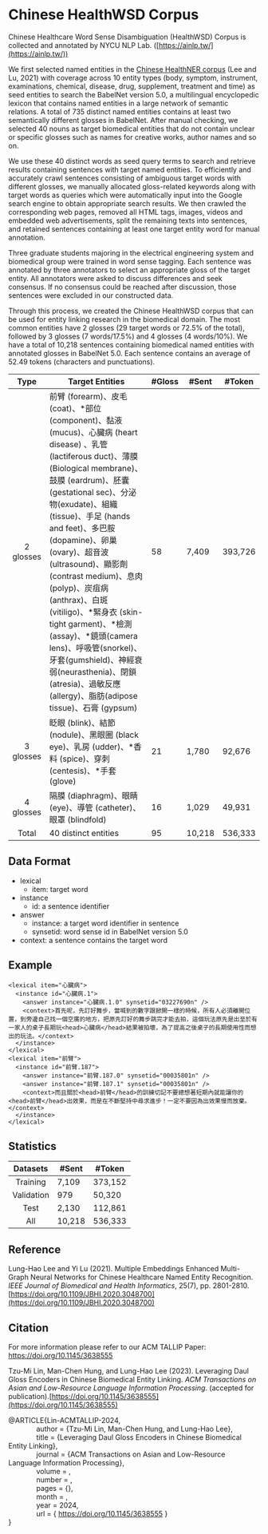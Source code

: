# Chinese HealthWSD Corpus
Chinese Healthcare Word Sense Disambiguation (HealthWSD) Corpus is collected and annotated by NYCU NLP Lab. ([https://ainlp.tw/](https://ainlp.tw/))

We first selected named entities in the [Chinese HealthNER corpus](https://github.com/NCUEE-NLPLab/Chinese-HealthNER-Corpus) (Lee and Lu, 2021) with coverage across 10 entity types (body, symptom, instrument, examinations, chemical, disease, drug, supplement, treatment and time) as seed entities to search the BabelNet version 5.0, a multilingual encyclopedic lexicon that contains named entities in a large network of semantic relations. A total of 735 distinct named entities contains at least two semantically different glosses in BabelNet. After manual checking, we selected 40 nouns as target biomedical entities that do not contain unclear or specific glosses such as names for creative works, author names and so on.

We use these 40 distinct words as seed query terms to search and retrieve results containing sentences with target named entities. To efficiently and accurately crawl sentences consisting of ambiguous target words with different glosses, we manually allocated gloss-related keywords along with target words as queries which were automatically input into the Google search engine to obtain appropriate search results. We then crawled the corresponding web pages, removed all HTML tags, images, videos and embedded web advertisements, split the remaining texts into sentences, and retained sentences containing at least one target entity word for manual annotation.

Three graduate students majoring in the electrical engineering system and biomedical group were trained in word sense tagging. Each sentence was annotated by three annotators to select an appropriate gloss of the target entity. All annotators were asked to discuss differences and seek consensus. If no consensus could be reached after discussion, those sentences were excluded in our constructed data. 

Through this process, we created the Chinese HealthWSD corpus that can be used for entity linking research in the biomedical domain. The most common entities have 2 glosses (29 target words or 72.5% of the total), followed by 3 glosses (7 words/17.5%) and 4 glosses (4 words/10%). We have a total of 10,218 sentences containing biomedical named entities with annotated glosses in BabelNet 5.0. Each sentence contains an average of 52.49 tokens (characters and punctuations).

|    Type   | Target Entities                                                                                                                                                                                                                                                                                                                                                                                                                                                                                                                                                               | #Gloss | #Sent  | #Token  |
|:---------:|-------------------------------------------------------------------------------------------------------------------------------------------------------------------------------------------------------------------------------------------------------------------------------------------------------------------------------------------------------------------------------------------------------------------------------------------------------------------------------------------------------------------------------------------------------------------------------|--------|--------|---------|
| 2 glosses | 前臂  (forearm)、皮毛 (coat)、*部位 (component)、黏液 (mucus)、心臟病 (heart disease) 、乳管 (lactiferous duct)、薄膜 (Biological membrane)、鼓膜 (eardrum)、胚囊 (gestational sec)、分泌物(exudate)、組織 (tissue)、手足 (hands and feet)、多巴胺 (dopamine)、卵巢 (ovary)、超音波 (ultrasound)、顯影劑 (contrast medium)、息肉 (polyp)、炭疽病 (anthrax)、白斑 (vitiligo)、*緊身衣 (skin-tight garment)、*檢測(assay)、*鏡頭(camera lens)、呼吸管(snorkel)、牙套(gumshield)、神經衰弱(neurasthenia)、閉鎖 (atresia)、過敏反應(allergy)、脂肪(adipose tissue)、石膏 (gypsum) | 58     | 7,409   | 393,726 |
| 3 glosses | 眨眼 (blink)、結節 (nodule)、黑眼圈 (black eye)、乳房 (udder)、*香料 (spice)、穿刺 (centesis)、*手套 (glove)                                                                                                                                                                                                                                                                                                                                                                                                                                                                  | 21     | 1,780  | 92,676  |
| 4 glosses | 隔膜  (diaphragm)、眼睛 (eye)、導管 (catheter)、眼罩 (blindfold)                                                                                                                                                                                                                                                                                                                                                                                                                                                                                                              | 16     | 1,029  | 49,931  |
| Total     | 40 distinct entities                                                                                                                                                                                                                                                                                                                                                                                                                                                                                                                                                          | 95     | 10,218 | 536,333 |


## Data Format
* lexical
  * item: target word
* instance
  * id: a sentence identifier
* answer
  * instance: a target word identifier in sentence
  * synsetid: word sense id in BabelNet version 5.0
* context: a sentence contains the target word
## Example
```
<lexical item="心臟病">
  <instance id="心臟病.1">
    <answer instance="心臟病.1.0" synsetid="03227690n" />
    <context>首先呢，先訂好舞步，當喊到的數字跟掀開一樣的時候，所有人必須離開位置，到旁邊自己找一個空廣的地方，把原先訂好的舞步跳完才能去拍，這個玩法原先是出至於有一家人的桌子長期玩<head>心臟病</head>結果被拍壞，為了提高之後桌子的長期使用性而想出的玩法。</context>
  </instance>
</lexical>
<lexical item="前臂">
  <instance id="前臂.187">
    <answer instance="前臂.187.0" synsetid="00035801n" />
    <answer instance="前臂.187.1" synsetid="00035801n" />
    <context>而且關於<head>前臂</head>的訓練切記不要總想著短期內就能讓你的<head>前臂</head>出效果，而是在不斷堅持中尋求進步！一定不要因為出效果慢而放棄。</context>
  </instance>
</lexical>
```
## Statistics
|  Datasets  | #Sent  | #Token  |
|:----------:|--------|---------|
|  Training  | 7,109  | 373,152 |
| Validation | 979    | 50,320  |
|    Test    | 2,130  | 112,861 |
| All        | 10,218 | 536,333 |

## Reference
Lung-Hao Lee and Yi Lu (2021). Multiple Embeddings Enhanced Multi-Graph Neural Networks for Chinese Healthcare Named Entity Recognition. *IEEE Journal of Biomedical and Health Informatics*, 25(7), pp. 2801-2810. [https://doi.org/10.1109/JBHI.2020.3048700](https://doi.org/10.1109/JBHI.2020.3048700)

## Citation

For more information please refer to our ACM TALLIP Paper: https://doi.org/10.1145/3638555

Tzu-Mi Lin, Man-Chen Hung, and Lung-Hao Lee (2023). Leveraging Daul Gloss Encoders in Chinese Biomedical Entity Linking. *ACM Transactions on Asian and Low-Resource Language Information Processing*. (accepted for publication).[https://doi.org/10.1145/3638555](https://doi.org/10.1145/3638555)

@ARTICLE{Lin-ACMTALLIP-2024,<br>
&emsp;&emsp;&emsp;&emsp;author  = {Tzu-Mi Lin, Man-Chen Hung, and Lung-Hao Lee},<br>
&emsp;&emsp;&emsp;&emsp;title   = {Leveraging Daul Gloss Encoders in Chinese Biomedical Entity Linking},<br>
&emsp;&emsp;&emsp;&emsp;journal = {ACM Transactions on Asian and Low-Resource Language Information Processing},<br>
&emsp;&emsp;&emsp;&emsp;volume  = ,<br>
&emsp;&emsp;&emsp;&emsp;number  = ,<br>
&emsp;&emsp;&emsp;&emsp;pages   = {},<br>
&emsp;&emsp;&emsp;&emsp;month   = ,<br>
&emsp;&emsp;&emsp;&emsp;year    = 2024,<br>
&emsp;&emsp;&emsp;&emsp;url     = { https://doi.org/10.1145/3638555 }<br>
}   

